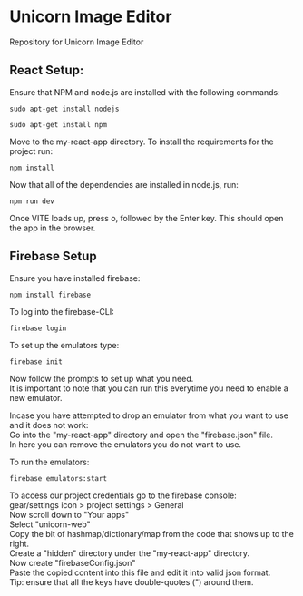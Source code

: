 <h1>Unicorn Image Editor</h1>
Repository for Unicorn Image Editor
<h2>React Setup:</h2>
Ensure that NPM and node.js are installed with the following commands:

```
sudo apt-get install nodejs
```

```
sudo apt-get install npm
```
Move to the my-react-app directory.
To install the requirements for the project run:
```
npm install
```
Now that all of the dependencies are installed in node.js, run:
```
npm run dev
```
Once VITE loads up, press o, followed by the Enter key. This should open the app in the browser.

<h2>Firebase Setup</h2>
Ensure you have installed firebase:

```
npm install firebase
```

To log into the firebase-CLI:
```
firebase login
```

To set up the emulators type:
```
firebase init
```
Now follow the prompts to set up what you need.  
It is important to note that you can run this everytime you need to enable a new emulator.  
  
Incase you have attempted to drop an emulator from what you want to use and it does not work:  
Go into the "my-react-app" directory and open the "firebase.json" file.  
In here you can remove the emulators you do not want to use.  
  
To run the emulators:  
```
firebase emulators:start
```

To access our project credentials go to the firebase console:  
gear/settings icon > project settings > General  
Now scroll down to "Your apps"  
Select "unicorn-web"  
Copy the bit of hashmap/dictionary/map from the code that shows up to the right.  
Create a "hidden" directory under the "my-react-app" directory.  
Now create "firebaseConfig.json"  
Paste the copied content into this file and edit it into valid json format.  
Tip: ensure that all the keys have double-quotes (") around them.  

